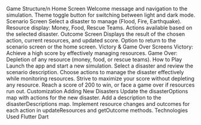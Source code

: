 Game Structure/n
Home Screen
  Welcome message and navigation to the simulation.
  Theme toggle button for switching between light and dark mode.
Scenario Screen
  Select a disaster to manage (Flood, Fire, Earthquake).
  Resource display: Money, Food, Rescue Teams.
  Actions available based on the selected disaster.
Outcome Screen
  Displays the result of the chosen action, current resources, and updated score.
  Option to return to the scenario screen or the home screen.
  Victory & Game Over Screens
  Victory: Achieve a high score by effectively managing resources.
  Game Over: Depletion of any resource (money, food, or rescue teams).
How to Play
  Launch the app and start a new simulation.
  Select a disaster and review the scenario description.
  Choose actions to manage the disaster effectively while monitoring resources.
  Strive to maximize your score without depleting any resource.
  Reach a score of 200 to win, or face a game over if resources run out.
Customization
  Adding New Disasters
  Update the disasterOptions map with actions for the new disaster.
  Add a description to the disasterDescriptions map.
  Implement resource changes and outcomes for each action in updateResources and getOutcome methods.
Technologies Used
  Flutter
  Dart
